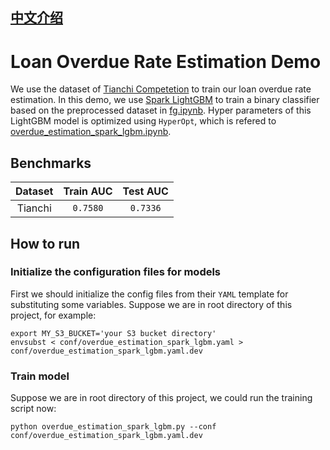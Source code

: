 ## [中文介绍](README-CN.md)

# Loan Overdue Rate Estimation Demo
We use the dataset of [Tianchi Competetion](https://tianchi.aliyun.com/competition/entrance/531830/information) to train our loan overdue rate estimation. In this demo, we use [Spark LightGBM](https://microsoft.github.io/SynapseML/) to train a binary classifier based on the preprocessed dataset in [fg.ipynb](../../dataset/tianchi_loan/fg.ipynb). Hyper parameters of this LightGBM model is optimized using `HyperOpt`, which is refered to [overdue_estimation_spark_lgbm.ipynb](./notebooks/overdue_estimation_spark_lgbm.ipynb).


## Benchmarks

|    Dataset    | Train AUC | Test AUC |
|:-------------:|:----------:|:--------:|
| Tianchi |  `0.7580`  | `0.7336` |

## How to run
### Initialize the configuration files for models
First we should initialize the config files from their `YAML` template for substituting some variables. Suppose we are in root directory of this project, for example:

```shell
export MY_S3_BUCKET='your S3 bucket directory'
envsubst < conf/overdue_estimation_spark_lgbm.yaml > conf/overdue_estimation_spark_lgbm.yaml.dev
```

### Train model
Suppose we are in root directory of this project, we could run the training script now:
```shell
python overdue_estimation_spark_lgbm.py --conf conf/overdue_estimation_spark_lgbm.yaml.dev
```

